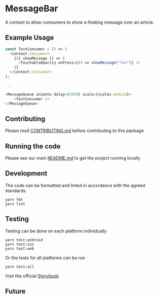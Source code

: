 # MessageBar

A context to allow consumers to show a floating message over an article.

## Example Usage
```javascript
const TestConsumer = () => (
  <Context.Consumer>
    {({ showMessage }) => (
      <TouchableOpacity onPress={() => showMessage("foo")} />
    )}
  </Context.Consumer>
);

...

<MessageQueue animate delay={3000} scale={scales.medium}>
    <TestConsumer />
</MessageQueue>
```

## Contributing

Please read [CONTRIBUTING.md](./CONTRIBUTING.md) before contributing to this
package

## Running the code

Please see our main [README.md](../README.md) to get the project running locally

## Development

The code can be formatted and linted in accordance with the agreed standards.

```
yarn fmt
yarn lint
```

## Testing

Testing can be done on each platform individually

```
yarn test:android
yarn test:ios
yarn test:web
```

Or the tests for all platforms can be run

```
yarn test:all
```

Visit the official
[Storybook](http://localhost:9001/?knob-Size%20of%20ad%20placeholder%3A=default&selectedKind=Primitives%2FMessageBar&selectedStory=MessageBar&full=0&addons=1&stories=1&panelRight=1&addonPanel=storybooks%2Fstorybook-addon-knobs)

<!-- Add the storybook link here. -->

## Future

<!-- Add details of future development here. -->
